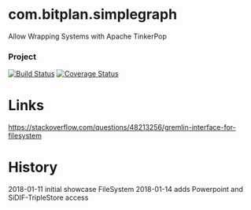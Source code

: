 # com.bitplan.simplegraph
Allow Wrapping Systems with Apache TinkerPop

### Project
[![Build Status](https://travis-ci.org/BITPlan/com.bitplan.simplegraph.svg?branch=master)](https://travis-ci.org/BITPlan/com.bitplan.simplegraph)
[![Coverage Status](https://coveralls.io/github/BITPlan/com.bitplan.simplegraph/badge.png)](https://coveralls.io/github/BITPlan/com.bitplan.simplegraph)

# Links
https://stackoverflow.com/questions/48213256/gremlin-interface-for-filesystem

# History
2018-01-11 initial showcase FileSystem
2018-01-14 adds Powerpoint and SiDIF-TripleStore access

